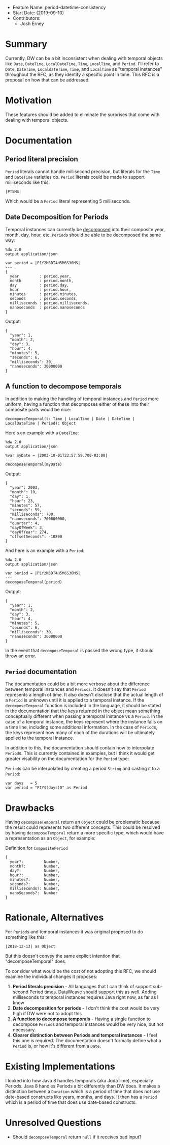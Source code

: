 * Feature Name: period-datetime-consistency
* Start Date: (2019-09-10)
* Contributors:
  * Josh Erney

# Summary
[summary]: #summary

Currently, DW can be a bit inconsistent when dealing with temporal objects like `Date`, `DateTime`, `LocalDateTime`, `Time`, `LocalTime`, and `Period`. I'll refer to `Date`, `DateTime`, `LocaldateTime`, `Time`, and `LocalTime` as "temporal instances" throughout the RFC, as they identify a specific point in time. This RFC is a proposal on how that can be addressed.

# Motivation
[motivation]: #motivation

These features should be added to eliminate the surprises that come with dealing with temporal objects.

# Documentation
[documentation]: #documentation

## Period literal precision

`Period` literals cannot handle millisecond precision, but literals for the `Time` and `DateTime` varieties do. `Period` literals could be made to support milliseconds like this:

```
|PT5MS|
```

Which would be a `Period` literal representing 5 milliseconds.

## Date Decomposition for Periods

Temporal instances can currently be [decomposed](https://docs.mulesoft.com/mule-runtime/4.2/dataweave-types#date_decomposition) into their composite year, month, day, hour, etc. `Period`s should be able to be decomposed the same way:

```
%dw 2.0
output application/json

var period = |P1Y2M3DT4H5M6S30MS|
---
{
  year         : period.year,
  month        : period.month,
  day          : period.day,
  hour         : period.hour,
  minutes      : period.minutes,
  seconds      : period.seconds,
  milliseconds : period.milliseconds,
  nanoseconds  : period.nanoseconds
}
```

Output:
```
{
  "year": 1,
  "month": 2,
  "day": 3,
  "hour": 4,
  "minutes": 5,
  "seconds": 6,
  "milliseconds": 30,
  "nanoseconds": 30000000
}
```

## A function to decompose temporals

In addition to making the handling of temporal instances and `Period` more uniform, having a function that decomposes either of these into their composite parts would be nice:

```
decomposeTemporal(t: Time | LocalTime | Date | DateTime | LocalDateTime | Period): Object
```

Here's an example with a `DateTime`:

```
%dw 2.0
output application/json

%var myDate = |2003-10-01T23:57:59.700-03:00|
---
decomposeTemporal(myDate)
```

Output:
```
{
  "year": 2003,
  "month": 10,
  "day": 1,
  "hour": 23,
  "minutes": 57,
  "seconds": 59,
  "milliseconds": 700,
  "nanoseconds": 700000000,
  "quarter": 4,
  "dayOfWeek": 3,
  "dayOfYear": 274,
  "offsetSeconds": -10800
}
```

And here is an example with a `Period`:

```
%dw 2.0
output application/json

var period = |P1Y2M3DT4H5M6S30MS|
---
decomposeTemporal(period)
```

Output:
```
{
  "year": 1,
  "month": 2,
  "day": 3,
  "hour": 4,
  "minutes": 5,
  "seconds": 6,
  "milliseconds": 30,
  "nanoseconds": 30000000
}
```

In the event that `decomposeTemporal` is passed the wrong type, it should throw an error.

## `Period` documentation

The documentation could be a bit more verbose about the difference between temporal instances and `Periods`. It doesn't say that `Period` represents a length of time. It also doesn't disclose that the actual length of a `Period` is unknown until it is applied to a temporal instance. If the `decomposeTemporal` function is included in the language, it should be stated in the documentation that the keys returned in the object mean something conceptually different when passing a temporal instance vs a `Period`. In the case of a temporal instance, the keys represent where the instance falls on a time line, including some additional information. In the case of `Period`s, the keys represent how many of each of the durations will be ultimately applied to the temporal instance.

In addition to this, the documentation should contain how to interpolate `Period`s. This is currently contained in examples, but I think it would get greater visability on the documentation for the `Period` type:

`Period`s can be interpolated by creating a period `String` and casting it to a `Period`:

```
var days   = 5
var period = "P1Y$(days)D" as Period
```

# Drawbacks
[drawbacks]: #drawbacks

Having `decomposeTemporal` return an `Object` could be problematic because the result could represents two different concepts. This could be resolved by having `decomposeTemporal` return a more specific type, which would have a representation as an `Object`, for example:

Definition for `CompositePeriod`
```
{
  year?:         Number,
  month?:        Number,
  day?:          Number,
  hour?:         Number,
  minutes?:      Number,
  seconds?:      Number,
  milliseconds?: Number,
  nanoSeconds?:  Number
}
```

# Rationale, Alternatives
[rationale]: #rationale

For `Period`s and temporal instances it was original proposed to do something like this:

```
|2018-12-13| as Object
```

But this doesn't convey the same explicit intention that "decomposeTemporal" does.

To consider what would be the cost of not adopting this RFC, we should examine the individual changes it proposes:

1. **Period literals precision** - All languages that I can think of support sub-second Period times. DataWeave should support this as well. Adding milliseconds to temporal instances requires Java right now, as far as I know
2. **Date decomposition for periods** - I don't think the cost would be very high if DW were not to adopt this
3. **A function to decompose temporals** - Having a single function to decompose `Period`s and temporal instances would be very nice, but not necessary.
4. **Clearer distinction between Periods and temporal instances** - I feel this one is required. The documentation doesn't formally define what a `Period` is, or how it's different from a `Date`.

# Existing Implementations
[existing-implementations]: #existing-implementations

I looked into how Java 8 handles temporals (aka JodaTime), especially Periods. Java 8 handles Periods a bit differently than DW does. It makes a distinction between a `Duration` which is a period of time that does not use date-based constructs like years, months, and days. It then has a `Period` which is a period of time that does use date-based constructs.

# Unresolved Questions
[unresolved-questions]: #unresolved-questions

* Should `decomposeTemporal` return `null` if it receives bad input?
